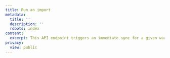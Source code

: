```yaml
---
title: Run an import
metadata:
  title: ''
  description: ''
  robots: index
content:
  excerpt: This API endpoint triggers an immediate sync for a given warehouse import.
privacy:
  view: public
---
```


